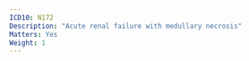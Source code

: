 ```yaml
---
ICD10: N172
Description: "Acute renal failure with medullary necrosis"
Matters: Yes
Weight: 1
---
```


